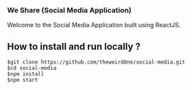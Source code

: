 ### We Share (Social Media Application)

Welcome to the Social Media Application built using ReactJS.

## How to install and run locally ?
```
$git clone https://github.com/theweird0ne/social-media.git
$cd social-media
$npm install
$npm start
```
